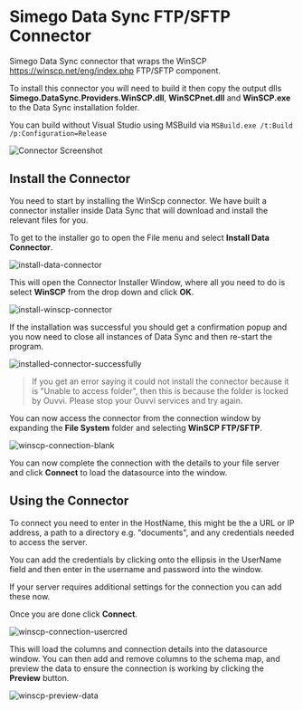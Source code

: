 # Simego Data Sync FTP/SFTP Connector

Simego Data Sync connector that wraps the WinSCP https://winscp.net/eng/index.php FTP/SFTP component.

To install this connector you will need to build it then copy the output dlls **Simego.DataSync.Providers.WinSCP.dll**, **WinSCPnet.dll** and **WinSCP.exe** to the Data Sync installation folder.

You can build without Visual Studio using MSBuild via ``MSBuild.exe /t:Build /p:Configuration=Release``

![Connector Screenshot](https://github.com/Simego-Ltd/datasync-winscp-connector/blob/main/screenshot-1.png "Connector Screenshot")


## Install the Connector 

You need to start by installing the WinScp connector. We have built a connector installer inside Data Sync that will download and install the relevant files for you.

To get to the installer go to open the File menu and select **Install Data Connector**.

![install-data-connector](https://github.com/Simego-Ltd/Simego.DataSync.Providers.WinSCP/assets/63856275/bd1d27e2-5d24-4834-8264-637fba2020c2)


This will open the Connector Installer Window, where all you need to do is select **WinSCP** from the drop down and click **OK**.



![install-winscp-connector](https://github.com/Simego-Ltd/Simego.DataSync.Providers.WinSCP/assets/63856275/56eab9f0-93bd-4bed-920b-17eb5775eaa7)

If the installation was successful you should get a confirmation popup and you now need to close all instances of Data Sync and then re-start the program. 

![installed-connector-successfully](https://github.com/Simego-Ltd/Simego.DataSync.Providers.WinSCP/assets/63856275/0d57a569-cdcf-4435-850d-40c894da1967)


>If you get an error saying it could not install the connector because it is "Unable to access folder", then this is because the folder is locked by Ouvvi. 
>Please stop your Ouvvi services and try again.

You can now access the connector from the connection window by expanding the **File System** folder and selecting **WinSCP FTP/SFTP**.

![winscp-connection-blank](https://github.com/Simego-Ltd/Simego.DataSync.Providers.WinSCP/assets/63856275/3e92c9d2-4396-4549-aa71-58ca8350cdc2)

You can now complete the connection with the details to your file server and click **Connect** to load the datasource into the window.

## Using the Connector

To connect you need to enter in the HostName, this might be the a URL or IP address, a path to a directory e.g. "documents", and any credentials needed to access the server.

You can add the credentials by clicking onto the ellipsis in the UserName field and then enter in the username and password into the window.

If your server requires additional settings for the connection you can add these now.

Once you are done click **Connect**.

![winscp-connection-usercred](https://github.com/Simego-Ltd/Simego.DataSync.Providers.WinSCP/assets/63856275/a41a8460-7ab0-47bd-8990-6e7787b86bfe)

This will load the columns and connection details into the datasource window. 
You can then add and remove columns to the schema map, and preview the data to ensure the connection is working by clicking the **Preview** button.

![winscp-preview-data](https://github.com/Simego-Ltd/Simego.DataSync.Providers.WinSCP/assets/63856275/16d676a2-20d9-4d43-8b79-bab7f43b6d7e)



